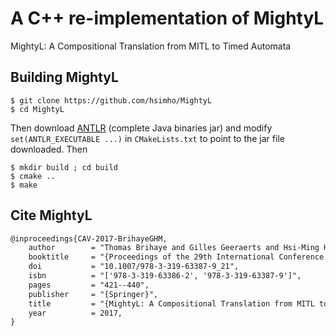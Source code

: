 # A C++ re-implementation of MightyL
MightyL: A Compositional Translation from MITL to Timed Automata


## Building MightyL

```console
$ git clone https://github.com/hsimho/MightyL
$ cd MightyL
```
Then download [ANTLR](https://www.antlr.org/download.html) (complete Java binaries jar) and modify
```set(ANTLR_EXECUTABLE ...)``` in ```CMakeLists.txt``` to point to the jar file downloaded.
Then
```
$ mkdir build ; cd build
$ cmake ..
$ make
```

## Cite MightyL 

```latex
@inproceedings{CAV-2017-BrihayeGHM,
	author        = "Thomas Brihaye and Gilles Geeraerts and Hsi-Ming Ho and Benjamin Monmege",
	booktitle     = "{Proceedings of the 29th International Conference on Computer Aided Verification, Part I}",
	doi           = "10.1007/978-3-319-63387-9_21",
	isbn          = "['978-3-319-63386-2', '978-3-319-63387-9']",
	pages         = "421--440",
	publisher     = "{Springer}",
	title         = "{MightyL: A Compositional Translation from MITL to Timed Automata}",
	year          = 2017,
}
```
